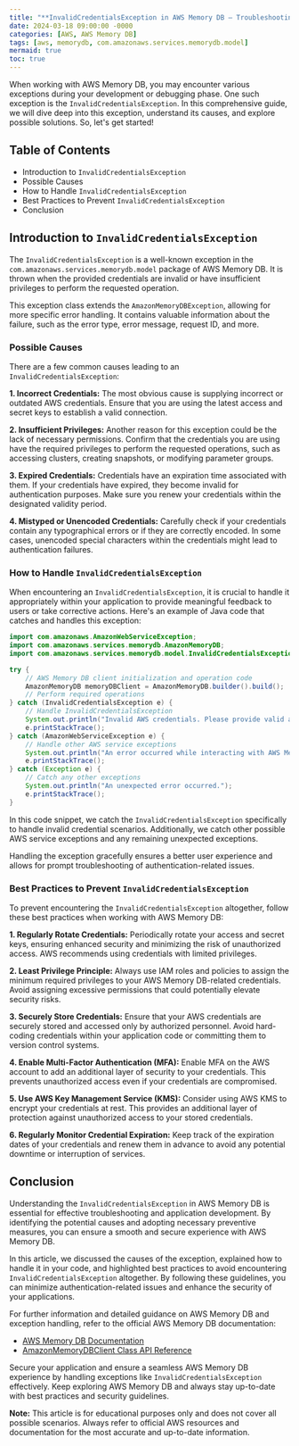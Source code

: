 ```yaml
---
title: "**InvalidCredentialsException in AWS Memory DB – Troubleshooting Guide**"
date: 2024-03-18 09:00:00 -0000
categories: [AWS, AWS Memory DB]
tags: [aws, memorydb, com.amazonaws.services.memorydb.model]
mermaid: true
toc: true
---
```



When working with AWS Memory DB, you may encounter various exceptions during your development or debugging phase. One such exception is the `InvalidCredentialsException`. In this comprehensive guide, we will dive deep into this exception, understand its causes, and explore possible solutions. So, let's get started!

## Table of Contents

- Introduction to `InvalidCredentialsException`
- Possible Causes
- How to Handle `InvalidCredentialsException`
- Best Practices to Prevent `InvalidCredentialsException`
- Conclusion

## Introduction to `InvalidCredentialsException`

The `InvalidCredentialsException` is a well-known exception in the `com.amazonaws.services.memorydb.model` package of AWS Memory DB. It is thrown when the provided credentials are invalid or have insufficient privileges to perform the requested operation.

This exception class extends the `AmazonMemoryDBException`, allowing for more specific error handling. It contains valuable information about the failure, such as the error type, error message, request ID, and more.

### Possible Causes

There are a few common causes leading to an `InvalidCredentialsException`:

**1. Incorrect Credentials:** The most obvious cause is supplying incorrect or outdated AWS credentials. Ensure that you are using the latest access and secret keys to establish a valid connection.

**2. Insufficient Privileges:** Another reason for this exception could be the lack of necessary permissions. Confirm that the credentials you are using have the required privileges to perform the requested operations, such as accessing clusters, creating snapshots, or modifying parameter groups.

**3. Expired Credentials:** Credentials have an expiration time associated with them. If your credentials have expired, they become invalid for authentication purposes. Make sure you renew your credentials within the designated validity period.

**4. Mistyped or Unencoded Credentials:** Carefully check if your credentials contain any typographical errors or if they are correctly encoded. In some cases, unencoded special characters within the credentials might lead to authentication failures.

### How to Handle `InvalidCredentialsException`

When encountering an `InvalidCredentialsException`, it is crucial to handle it appropriately within your application to provide meaningful feedback to users or take corrective actions. Here's an example of Java code that catches and handles this exception:

```java
import com.amazonaws.AmazonWebServiceException;
import com.amazonaws.services.memorydb.AmazonMemoryDB;
import com.amazonaws.services.memorydb.model.InvalidCredentialsException;

try {
    // AWS Memory DB client initialization and operation code
    AmazonMemoryDB memoryDBClient = AmazonMemoryDB.builder().build();
    // Perform required operations
} catch (InvalidCredentialsException e) {
    // Handle InvalidCredentialsException
    System.out.println("Invalid AWS credentials. Please provide valid access and secret keys.");
    e.printStackTrace();
} catch (AmazonWebServiceException e) {
    // Handle other AWS service exceptions
    System.out.println("An error occurred while interacting with AWS Memory DB.");
    e.printStackTrace();
} catch (Exception e) {
    // Catch any other exceptions
    System.out.println("An unexpected error occurred.");
    e.printStackTrace();
}
```

In this code snippet, we catch the `InvalidCredentialsException` specifically to handle invalid credential scenarios. Additionally, we catch other possible AWS service exceptions and any remaining unexpected exceptions.

Handling the exception gracefully ensures a better user experience and allows for prompt troubleshooting of authentication-related issues.

### Best Practices to Prevent `InvalidCredentialsException`

To prevent encountering the `InvalidCredentialsException` altogether, follow these best practices when working with AWS Memory DB:

**1. Regularly Rotate Credentials:** Periodically rotate your access and secret keys, ensuring enhanced security and minimizing the risk of unauthorized access. AWS recommends using credentials with limited privileges.

**2. Least Privilege Principle:** Always use IAM roles and policies to assign the minimum required privileges to your AWS Memory DB-related credentials. Avoid assigning excessive permissions that could potentially elevate security risks.

**3. Securely Store Credentials:** Ensure that your AWS credentials are securely stored and accessed only by authorized personnel. Avoid hard-coding credentials within your application code or committing them to version control systems.

**4. Enable Multi-Factor Authentication (MFA):** Enable MFA on the AWS account to add an additional layer of security to your credentials. This prevents unauthorized access even if your credentials are compromised.

**5. Use AWS Key Management Service (KMS):** Consider using AWS KMS to encrypt your credentials at rest. This provides an additional layer of protection against unauthorized access to your stored credentials.

**6. Regularly Monitor Credential Expiration:** Keep track of the expiration dates of your credentials and renew them in advance to avoid any potential downtime or interruption of services.

## Conclusion

Understanding the `InvalidCredentialsException` in AWS Memory DB is essential for effective troubleshooting and application development. By identifying the potential causes and adopting necessary preventive measures, you can ensure a smooth and secure experience with AWS Memory DB.

In this article, we discussed the causes of the exception, explained how to handle it in your code, and highlighted best practices to avoid encountering `InvalidCredentialsException` altogether. By following these guidelines, you can minimize authentication-related issues and enhance the security of your applications.

For further information and detailed guidance on AWS Memory DB and exception handling, refer to the official AWS Memory DB documentation:

- [AWS Memory DB Documentation](https://docs.aws.amazon.com/memorydb)
- [AmazonMemoryDBClient Class API Reference](https://docs.aws.amazon.com/AWSJavaSDK/latest/javadoc/com/amazonaws/services/memorydb/AmazonMemoryDBClient.html)

Secure your application and ensure a seamless AWS Memory DB experience by handling exceptions like `InvalidCredentialsException` effectively. Keep exploring AWS Memory DB and always stay up-to-date with best practices and security guidelines.

**Note:** This article is for educational purposes only and does not cover all possible scenarios. Always refer to official AWS resources and documentation for the most accurate and up-to-date information.